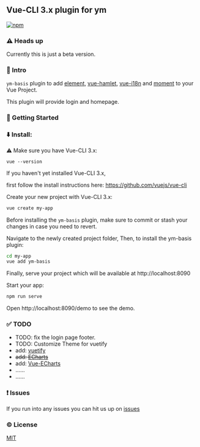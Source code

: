 ## Vue-CLI 3.x plugin for ym

[![npm](https://img.shields.io/npm/v/vue-cli-plugin-ym-basis.svg)](https://www.npmjs.com/package/vue-cli-plugin-ym-basis)

### :warning: Heads up

Currently this is just a beta version.


### :book: Intro

`ym-basis` plugin to add [element](https://github.com/ElemeFE/element), [vue-hamlet](https://github.com/yimian/vue-hamlet), [vue-i18n](https://github.com/kazupon/vue-i18n) and [moment](https://github.com/moment/moment) to your Vue Project.

This plugin will provide login and homepage.

### :rocket: Getting Started

### :arrow_down: Install:

:warning: Make sure you have Vue-CLI 3.x:

```
vue --version
```

If you haven't yet installed Vue-CLI 3.x,

first follow the install instructions here: https://github.com/vuejs/vue-cli

Create your new project with Vue-CLI 3.x:

```bash
vue create my-app
```

Before installing the `ym-basis` plugin, make sure to commit or stash your changes in case you need to revert.

Navigate to the newly created project folder,
Then, to install the ym-basis plugin:

```bash
cd my-app
vue add ym-basis
```

Finally, serve your project which will be available at http://localhost:8090

Start your app:

```bash
npm run serve
```

Open http://localhost:8090/demo to see the demo.

### :white_check_mark: TODO

- TODO: fix the login page footer.
- TODO: Customize Theme for vuetify
- add: [vuetify](https://github.com/vuetifyjs/vuetify)
- ~~add: [ECharts](https://github.com/apache/incubator-echarts)~~
- add: [Vue-ECharts](https://github.com/ecomfe/vue-echarts)
- ......
- ......

### :exclamation: Issues

If you run into any issues you can hit us up on [issues](https://github.com/vasttian/vue-cli-plugin-ym-basis/issues)

### :copyright: License

[MIT](http://opensource.org/licenses/MIT)

